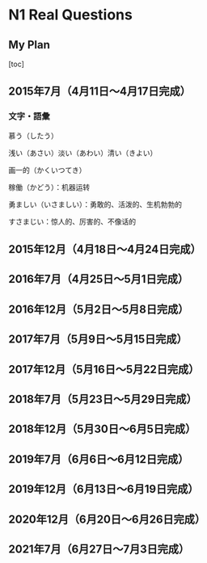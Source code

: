 # N1 Real Questions

## My Plan

[toc]

## 2015年7月（4月11日～4月17日完成）

### 文字・語彙

慕う（したう）

浅い（あさい）淡い（あわい）清い（きよい）

画一的（かくいつてき）

稼働（かどう）：机器运转

勇ましい（いさましい）：勇敢的、活泼的、生机勃勃的

すさまじい：惊人的、厉害的、不像话的





## 2015年12月（4月18日～4月24日完成）



## 2016年7月（4月25日～5月1日完成）



## 2016年12月（5月2日～5月8日完成）



## 2017年7月（5月9日～5月15日完成）



## 2017年12月（5月16日～5月22日完成）



## 2018年7月（5月23日～5月29日完成）



## 2018年12月（5月30日～6月5日完成）



## 2019年7月（6月6日～6月12日完成）



## 2019年12月（6月13日～6月19日完成）



## 2020年12月（6月20日～6月26日完成）



## 2021年7月（6月27日～7月3日完成）

